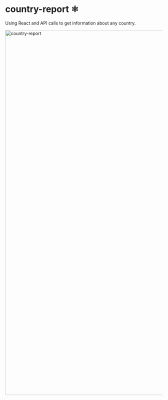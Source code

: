 # country-report ⚛️
Using React and API calls to get information about any country.

<img width="1168" alt="country-report" src="https://user-images.githubusercontent.com/15186894/37244539-966b6c4e-2458-11e8-9ac0-01ec638be85a.png">
